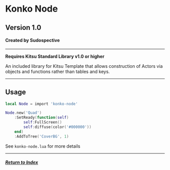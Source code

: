 # Konko Node
## Version 1.0
#### Created by Sudospective

---
**Requires Kitsu Standard Library v1.0 or higher**

An included library for Kitsu Template that allows construction of Actors via objects and functions rather than tables and keys.

---
## Usage
```lua
local Node = import 'konko-node'

Node.new('Quad')
	:SetReady(function(self)
		self:FullScreen()
		self:diffuse(color('#000000'))
	end)
	:AddToTree('CoverBG', 1)
```

See `konko-node.lua` for more details

---
##### [Return to Index](../index.md)
